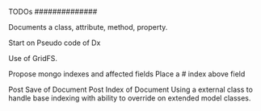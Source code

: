 TODOs
##############

Documents a class, attribute, method, property.

Start on Pseudo code of Dx

Use of GridFS.

Propose mongo indexes and affected fields
    Place a # index above field

Post Save of Document
Post Index of Document
    Using a external class to handle base indexing with ability to override on extended model classes.